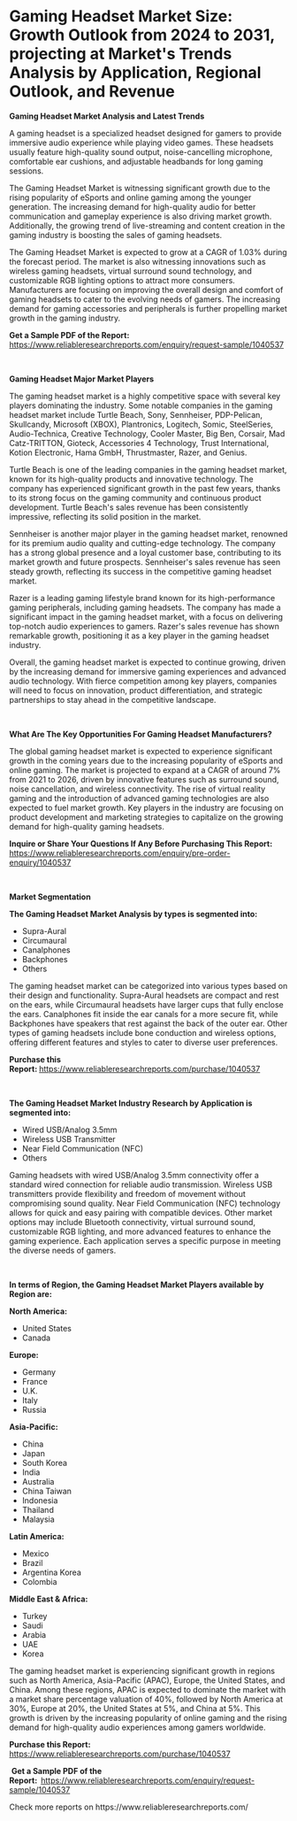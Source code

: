 <p><h1>Gaming Headset Market Size: Growth Outlook from 2024 to 2031, projecting at Market's Trends Analysis by Application, Regional Outlook, and Revenue</h1></p><p><strong>Gaming Headset Market Analysis and Latest Trends</strong></p>
<p><p>A gaming headset is a specialized headset designed for gamers to provide immersive audio experience while playing video games. These headsets usually feature high-quality sound output, noise-cancelling microphone, comfortable ear cushions, and adjustable headbands for long gaming sessions.</p><p>The Gaming Headset Market is witnessing significant growth due to the rising popularity of eSports and online gaming among the younger generation. The increasing demand for high-quality audio for better communication and gameplay experience is also driving market growth. Additionally, the growing trend of live-streaming and content creation in the gaming industry is boosting the sales of gaming headsets.</p><p>The Gaming Headset Market is expected to grow at a CAGR of 1.03% during the forecast period. The market is also witnessing innovations such as wireless gaming headsets, virtual surround sound technology, and customizable RGB lighting options to attract more consumers. Manufacturers are focusing on improving the overall design and comfort of gaming headsets to cater to the evolving needs of gamers. The increasing demand for gaming accessories and peripherals is further propelling market growth in the gaming industry.</p></p>
<p><strong>Get a Sample PDF of the Report:&nbsp;</strong> <a href="https://www.reliableresearchreports.com/enquiry/request-sample/1040537">https://www.reliableresearchreports.com/enquiry/request-sample/1040537</a></p>
<p>&nbsp;</p>
<p><strong>Gaming Headset Major Market Players</strong></p>
<p><p>The gaming headset market is a highly competitive space with several key players dominating the industry. Some notable companies in the gaming headset market include Turtle Beach, Sony, Sennheiser, PDP-Pelican, Skullcandy, Microsoft (XBOX), Plantronics, Logitech, Somic, SteelSeries, Audio-Technica, Creative Technology, Cooler Master, Big Ben, Corsair, Mad Catz-TRITTON, Gioteck, Accessories 4 Technology, Trust International, Kotion Electronic, Hama GmbH, Thrustmaster, Razer, and Genius.</p><p>Turtle Beach is one of the leading companies in the gaming headset market, known for its high-quality products and innovative technology. The company has experienced significant growth in the past few years, thanks to its strong focus on the gaming community and continuous product development. Turtle Beach's sales revenue has been consistently impressive, reflecting its solid position in the market.</p><p>Sennheiser is another major player in the gaming headset market, renowned for its premium audio quality and cutting-edge technology. The company has a strong global presence and a loyal customer base, contributing to its market growth and future prospects. Sennheiser's sales revenue has seen steady growth, reflecting its success in the competitive gaming headset market.</p><p>Razer is a leading gaming lifestyle brand known for its high-performance gaming peripherals, including gaming headsets. The company has made a significant impact in the gaming headset market, with a focus on delivering top-notch audio experiences to gamers. Razer's sales revenue has shown remarkable growth, positioning it as a key player in the gaming headset industry.</p><p>Overall, the gaming headset market is expected to continue growing, driven by the increasing demand for immersive gaming experiences and advanced audio technology. With fierce competition among key players, companies will need to focus on innovation, product differentiation, and strategic partnerships to stay ahead in the competitive landscape.</p></p>
<p>&nbsp;</p>
<p><strong>What Are The Key Opportunities For Gaming Headset Manufacturers?</strong></p>
<p><p>The global gaming headset market is expected to experience significant growth in the coming years due to the increasing popularity of eSports and online gaming. The market is projected to expand at a CAGR of around 7% from 2021 to 2026, driven by innovative features such as surround sound, noise cancellation, and wireless connectivity. The rise of virtual reality gaming and the introduction of advanced gaming technologies are also expected to fuel market growth. Key players in the industry are focusing on product development and marketing strategies to capitalize on the growing demand for high-quality gaming headsets.</p></p>
<p><strong>Inquire or Share Your Questions If Any Before Purchasing This Report:</strong> <a href="https://www.reliableresearchreports.com/enquiry/pre-order-enquiry/1040537">https://www.reliableresearchreports.com/enquiry/pre-order-enquiry/1040537</a></p>
<p>&nbsp;</p>
<p><strong>Market Segmentation</strong></p>
<p><strong>The Gaming Headset Market Analysis by types is segmented into:</strong></p>
<p><ul><li>Supra-Aural</li><li>Circumaural</li><li>Canalphones</li><li>Backphones</li><li>Others</li></ul></p>
<p><p>The gaming headset market can be categorized into various types based on their design and functionality. Supra-Aural headsets are compact and rest on the ears, while Circumaural headsets have larger cups that fully enclose the ears. Canalphones fit inside the ear canals for a more secure fit, while Backphones have speakers that rest against the back of the outer ear. Other types of gaming headsets include bone conduction and wireless options, offering different features and styles to cater to diverse user preferences.</p></p>
<p><strong>Purchase this Report:&nbsp;</strong><a href="https://www.reliableresearchreports.com/purchase/1040537">https://www.reliableresearchreports.com/purchase/1040537</a></p>
<p>&nbsp;</p>
<p><strong>The Gaming Headset Market Industry Research by Application is segmented into:</strong></p>
<p><ul><li>Wired USB/Analog 3.5mm</li><li>Wireless USB Transmitter</li><li>Near Field Communication (NFC)</li><li>Others</li></ul></p>
<p><p>Gaming headsets with wired USB/Analog 3.5mm connectivity offer a standard wired connection for reliable audio transmission. Wireless USB transmitters provide flexibility and freedom of movement without compromising sound quality. Near Field Communication (NFC) technology allows for quick and easy pairing with compatible devices. Other market options may include Bluetooth connectivity, virtual surround sound, customizable RGB lighting, and more advanced features to enhance the gaming experience. Each application serves a specific purpose in meeting the diverse needs of gamers.</p></p>
<p>&nbsp;</p>
<p><strong>In terms of Region, the Gaming Headset Market Players available by Region are:</strong></p>
<p>
    <p> <strong> North America: </strong>
        <ul>
            <li>United States</li>
            <li>Canada</li>
        </ul>
        </p> 
    <p> <strong> Europe: </strong>
        <ul>
            <li>Germany</li>
            <li>France</li>
            <li>U.K.</li>
            <li>Italy</li>
            <li>Russia</li>
        </ul>
        </p> 
    <p> <strong> Asia-Pacific: </strong>
        <ul>
            <li>China</li>
            <li>Japan</li>
            <li>South Korea</li>
            <li>India</li>
            <li>Australia</li>
            <li>China Taiwan</li>
            <li>Indonesia</li>
            <li>Thailand</li>
            <li>Malaysia</li>
        </ul>
        </p> 
    <p> <strong> Latin America: </strong>
        <ul>
            <li>Mexico</li>
            <li>Brazil</li>
            <li>Argentina Korea</li>
            <li>Colombia</li>
        </ul>
        </p> 
    <p> <strong> Middle East & Africa: </strong>
        <ul>
            <li>Turkey</li>
            <li>Saudi</li>
            <li>Arabia</li>
            <li>UAE</li>
            <li>Korea</li>
        </ul>
    </p>
    </p>
<p><p>The gaming headset market is experiencing significant growth in regions such as North America, Asia-Pacific (APAC), Europe, the United States, and China. Among these regions, APAC is expected to dominate the market with a market share percentage valuation of 40%, followed by North America at 30%, Europe at 20%, the United States at 5%, and China at 5%. This growth is driven by the increasing popularity of online gaming and the rising demand for high-quality audio experiences among gamers worldwide.</p></p>
<p><strong>Purchase this Report: </strong><a href="https://www.reliableresearchreports.com/purchase/1040537">https://www.reliableresearchreports.com/purchase/1040537</a></p>
<p>&nbsp;<strong>Get a Sample PDF of the Report:&nbsp;&nbsp;</strong><a href="https://www.reliableresearchreports.com/enquiry/request-sample/1040537">https://www.reliableresearchreports.com/enquiry/request-sample/1040537</a></p>
<p><strong></strong></p>
<p>Check more reports on https://www.reliableresearchreports.com/</p>